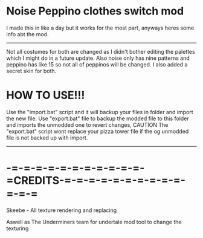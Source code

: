 # Noise Peppino clothes switch mod
I made this in like a day but it works for the most part, anyways heres some info abt the mod.

---------------------------------------------------------------------------------------------------------------------------------------

Not all costumes for both are changed as I didn't bother editing the palettes which I might do in a future update.
Also noise only has nine patterns and peppino has like 15 so not all of peppinos will be changed.
I also added a secret skin for both.

# HOW TO USE!!!

Use the "import.bat" script and it will backup your files in folder and import the new file.
Use "export.bat" file to backup the modded file to this folder and imports the unmodded one to revert changes, CAUTION The "export.bat" script wont replace your pizza tower file if the og unmodded file is not backed up with import.

---------------------------------------------------------------------------------------------------------------------------------------

# -=-=-=-=-=-=-=-=-=-=-=-=CREDITS-=-=-=-=-=-=-=-=-=-=-=-=-=

Skeebe - All texture rendering and replacing

Aswell as The Underminers team for undertale mod tool to change the texturing
